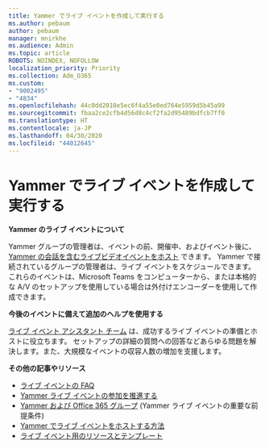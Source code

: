```yaml
---
title: Yammer でライブ イベントを作成して実行する
ms.author: pebaum
author: pebaum
manager: mnirkhe
ms.audience: Admin
ms.topic: article
ROBOTS: NOINDEX, NOFOLLOW
localization_priority: Priority
ms.collection: Adm_O365
ms.custom:
- "9002495"
- "4834"
ms.openlocfilehash: 44c0dd2010e5ec6f4a55e0ed764e5959d5b45a99
ms.sourcegitcommit: fbaa2ce2cfb4d56d8c4cf2fa2d95489bdfcb7ff0
ms.translationtype: HT
ms.contentlocale: ja-JP
ms.lasthandoff: 04/30/2020
ms.locfileid: "44012645"
---
```

# <a name="create-and-run-live-events-in-yammer"></a>Yammer でライブ イベントを作成して実行する

**Yammer のライブ イベントについて**

Yammer グループの管理者は、イベントの前、開催中、およびイベント後に、[Yammer の会話を含むライブビデオイベントをホスト](https://docs.microsoft.com/yammer/manage-yammer-groups/yammer-live-events) できます。 Yammer で接続されているグループの管理者は、ライブ イベントをスケジュールできます。 これらのイベントは、Microsoft Teams をコンピューターから、または本格的な A/V のセットアップを使用している場合は外付けエンコーダーを使用して作成できます。

**今後のイベントに備えて追加のヘルプを使用する**

[ライブ イベント アシスタント チーム](https://aka.ms/AA87gbh) は、成功するライブ イベントの準備とホストに役立ちます。 セットアップの詳細の質問への回答などあらゆる問題を解決します。また、大規模なイベントの収容人数の増加を支援します。

**その他の記事やリソース**

- [ライブ イベントの FAQ](https://support.office.com/article/43bbd59d-a734-4c8f-923d-6a239d137d34)
- [Yammer ライブ イベントの参加を推進する](https://support.office.com/article/drive-engagement-in-a-yammer-live-event-c0244ad8-6dcb-419c-add9-2e4a00543412?ui=en-US&rs=en-US&ad=US)
- [Yammer および Office 365 グループ](https://docs.microsoft.com/yammer/manage-yammer-groups/yammer-and-office-365-groups) (Yammer ライブ イベントの重要な前提条件)
- [Yammer でライブ イベントをホストする方法](https://aka.ms/LiveEventsinYammerplaybook)
- [ライブ イベント用のリソースとテンプレート](https://aka.ms/LiveEventYammerTemplates)
